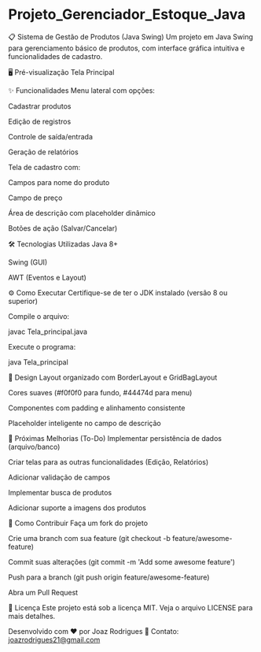 # Projeto_Gerenciador_Estoque_Java


📋 Sistema de Gestão de Produtos (Java Swing)
Um projeto em Java Swing para gerenciamento básico de produtos, com interface gráfica intuitiva e funcionalidades de cadastro.

🖥️ Pré-visualização
Tela Principal

✨ Funcionalidades
Menu lateral com opções:

Cadastrar produtos

Edição de registros

Controle de saída/entrada

Geração de relatórios

Tela de cadastro com:

Campos para nome do produto

Campo de preço

Área de descrição com placeholder dinâmico

Botões de ação (Salvar/Cancelar)

🛠️ Tecnologias Utilizadas
Java 8+

Swing (GUI)

AWT (Eventos e Layout)

⚙️ Como Executar
Certifique-se de ter o JDK instalado (versão 8 ou superior)

Compile o arquivo:

javac Tela_principal.java

Execute o programa:

java Tela_principal

🎨 Design
Layout organizado com BorderLayout e GridBagLayout

Cores suaves (#f0f0f0 para fundo, #44474d para menu)

Componentes com padding e alinhamento consistente

Placeholder inteligente no campo de descrição

📌 Próximas Melhorias (To-Do)
Implementar persistência de dados (arquivo/banco)

Criar telas para as outras funcionalidades (Edição, Relatórios)

Adicionar validação de campos

Implementar busca de produtos

Adicionar suporte a imagens dos produtos

🤝 Como Contribuir
Faça um fork do projeto

Crie uma branch com sua feature (git checkout -b feature/awesome-feature)

Commit suas alterações (git commit -m 'Add some awesome feature')

Push para a branch (git push origin feature/awesome-feature)

Abra um Pull Request

📄 Licença
Este projeto está sob a licença MIT. Veja o arquivo LICENSE para mais detalhes.

Desenvolvido com ❤️ por Joaz Rodrigues
📧 Contato: joazrodrigues21@gmail.com
